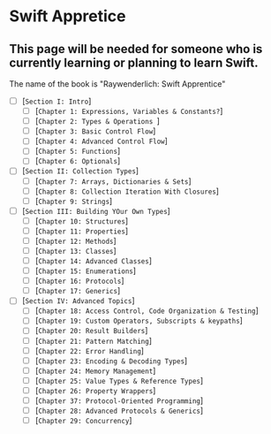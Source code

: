 # Swift Appretice
## This page will be needed for someone who is currently learning or planning to learn Swift.
The name of the book is "Raywenderlich: Swift Apprentice"

- [ ] [`Section I: Intro`]
    - [ ] [`Chapter 1: Expressions, Variables & Constants?`]
    - [ ] [`Chapter 2: Types & Operations `]
    - [ ] [`Chapter 3: Basic Control Flow`]
    - [ ] [`Chapter 4: Advanced Control Flow`]
    - [ ] [`Chapter 5: Functions`]
    - [ ] [`Chapter 6: Optionals`]
- [ ] [`Section II: Collection Types`]
    - [ ] [`Chapter 7: Arrays, Dictionaries & Sets`]
    - [ ] [`Chapter 8: Collection Iteration With Closures`]
    - [ ] [`Chapter 9: Strings`]
- [ ] [`Section III: Building YOur Own Types`]
    - [ ] [`Chapter 10: Structures`]
    - [ ] [`Chapter 11: Properties`]
    - [ ] [`Chapter 12: Methods`]
    - [ ] [`Chapter 13: Classes`]
    - [ ] [`Chapter 14: Advanced Classes`]
    - [ ] [`Chapter 15: Enumerations`]
    - [ ] [`Chapter 16: Protocols`]
    - [ ] [`Chapter 17: Generics`]
- [ ] [`Section IV: Advanced Topics`]
    - [ ] [`Chapter 18: Access Control, Code Organization & Testing`]
    - [ ] [`Chapter 19: Custom Operators, Subscripts & keypaths`]
    - [ ] [`Chapter 20: Result Builders`]
    - [ ] [`Chapter 21: Pattern Matching`]
    - [ ] [`Chapter 22: Error Handling`]
    - [ ] [`Chapter 23: Encoding & Decoding Types`]
    - [ ] [`Chapter 24: Memory Management`]
    - [ ] [`Chapter 25: Value Types & Reference Types`]
    - [ ] [`Chapter 26: Property Wrappers`]
    - [ ] [`Chapter 37: Protocol-Oriented Programming`]
    - [ ] [`Chapter 28: Advanced Protocols & Generics`]
    - [ ] [`Chapter 29: Concurrency`]
